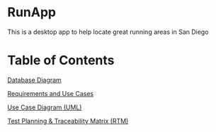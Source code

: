 # RunApp
This is a desktop app to help locate great running areas in San Diego

# Table of Contents


[Database Diagram](https://github.com/topher-chris/RunApp/blob/master/Database%20Diagram.jpg)

[Requirements and Use Cases](https://github.com/topher-chris/RunApp/blob/master/RequirementsAndUseCases.pdf)

[Use Case Diagram (UML)](https://github.com/topher-chris/RunApp/blob/master/Use-Case%20Diagram%20(UML).png)

[Test Planning & Traceability Matrix (RTM)](https://github.com/topher-chris/RunApp/blob/master/Test%20Planning%26RTM.pdf)


